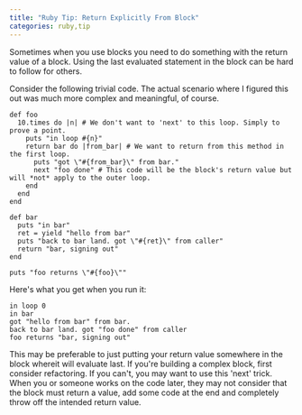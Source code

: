 ```yaml
---
title: "Ruby Tip: Return Explicitly From Block"
categories: ruby,tip
---
```


Sometimes when you use blocks you need to do something with the return value of a block. Using the last evaluated statement in the block can be hard to follow for others.

Consider the following trivial code. The actual scenario where I figured this
out was much more complex and meaningful, of course.

~~~~{.ruby}
def foo
  10.times do |n| # We don't want to 'next' to this loop. Simply to prove a point.
    puts "in loop #{n}"
    return bar do |from_bar| # We want to return from this method in the first loop.
      puts "got \"#{from_bar}\" from bar."
      next "foo done" # This code will be the block's return value but will *not* apply to the outer loop.
    end
  end
end

def bar
  puts "in bar"
  ret = yield "hello from bar"
  puts "back to bar land. got \"#{ret}\" from caller"
  return "bar, signing out"
end

puts "foo returns \"#{foo}\""
~~~~

Here's what you get when you run it:

~~~~{.sh}
in loop 0
in bar
got "hello from bar" from bar.
back to bar land. got "foo done" from caller
foo returns "bar, signing out"
~~~~

This may be preferable to just putting your return value somewhere in the block
whereit will evaluate last. If you're building a complex block, first consider
refactoring. If you can't, you may want to use this 'next' trick. When you or
someone works on the code later, they may not consider that the block must
return a value, add some code at the end and completely throw off the intended
return value.
